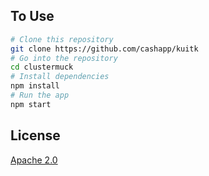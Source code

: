 ## To Use

```bash
# Clone this repository
git clone https://github.com/cashapp/kuitk
# Go into the repository
cd clustermuck 
# Install dependencies
npm install
# Run the app
npm start
```

## License

[Apache 2.0](LICENSE.md)
